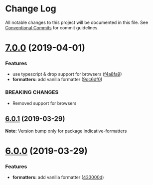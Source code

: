 # Change Log

All notable changes to this project will be documented in this file.
See [Conventional Commits](https://conventionalcommits.org) for commit guidelines.

# [7.0.0](http://github.com/poppinss/indicative/tree/master/packages/indicative-formatters/compare/v5.0.8...v7.0.0) (2019-04-01)


### Features

* use typescript & drop support for browsers ([f4a8fa9](http://github.com/poppinss/indicative/tree/master/packages/indicative-formatters/commit/f4a8fa9))
* **formatters:** add vanilla formatter ([9dc6df0](http://github.com/poppinss/indicative/tree/master/packages/indicative-formatters/commit/9dc6df0))


### BREAKING CHANGES

* Removed support for browsers





## [6.0.1](http://github.com/poppinss/indicative/tree/master/packages/indicative-formatters/compare/v6.0.0...v6.0.1) (2019-03-29)

**Note:** Version bump only for package indicative-formatters





# [6.0.0](http://github.com/poppinss/indicative/tree/master/packages/indicative-formatters/compare/v5.0.8...v6.0.0) (2019-03-29)


### Features

* **formatters:** add vanilla formatter ([433000d](http://github.com/poppinss/indicative/tree/master/packages/indicative-formatters/commit/433000d))
